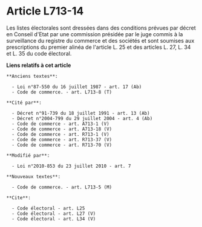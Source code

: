 # Article L713-14

Les listes électorales sont dressées dans des conditions prévues par décret en Conseil d'Etat par une commission présidée par
le juge commis à la surveillance du registre du commerce et des sociétés et sont soumises aux prescriptions du premier alinéa
de l'article L. 25 et des articles L. 27, L. 34 et L. 35 du code électoral.

**Liens relatifs à cet article**

	**Anciens textes**:

	  - Loi n°87-550 du 16 juillet 1987 - art. 17 (Ab)
	  - Code de commerce. - art. L713-8 (T)

	**Cité par**:

	  - Décret n°91-739 du 18 juillet 1991 - art. 13 (Ab)
	  - Décret n°2004-799 du 29 juillet 2004 - art. 4 (Ab)
	  - Code de commerce - art. A713-1 (V)
	  - Code de commerce - art. A713-18 (V)
	  - Code de commerce - art. R713-1 (V)
	  - Code de commerce - art. R713-37 (V)
	  - Code de commerce - art. R713-70 (V)

	**Modifié par**:

	  - Loi n°2010-853 du 23 juillet 2010 - art. 7

	**Nouveaux textes**:

	  - Code de commerce. - art. L713-5 (M)

	**Cite**:

	  - Code électoral - art. L25
	  - Code électoral - art. L27 (V)
	  - Code électoral - art. L34 (V)
